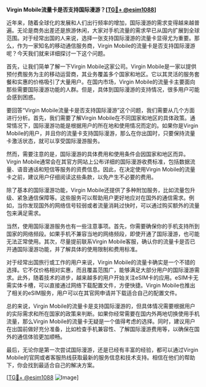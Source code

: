 **Virgin Mobile流量卡是否支持国际漫游？[[TG💪+ @esim1088](https://t.me/s/esim1088)]**

近年来，随着全球化的发展和人们出行频率的增加，国际漫游的需求变得越来越普遍。无论是商务出差还是旅游休闲，大家对手机流量的需求早已从国内扩展到全球范围。对于经常出国的人来说，选择一张支持国际漫游的流量卡显得尤为重要。那么，作为一家知名的移动通信服务商，Virgin Mobile的流量卡是否支持国际漫游呢？今天我们就来详细探讨一下这个问题。

首先，让我们简单了解一下Virgin Mobile这家公司。Virgin Mobile是一家以提供预付费服务为主的移动运营商，其业务覆盖多个国家和地区。它以其灵活的服务套餐和实惠的价格吸引了大量用户。在国内市场，Virgin Mobile的流量卡主要面向那些需要国际漫游功能的人群。但是，具体到国际漫游的支持情况，很多用户可能会感到困惑。

要回答“Virgin Mobile流量卡是否支持国际漫游”这个问题，我们需要从几个方面进行分析。首先，我们需要了解Virgin Mobile在不同国家和地区的具体政策。通常情况下，国际漫游功能是根据用户的所在地和使用情况而定的。如果你是Virgin Mobile的用户，并且你的流量卡支持国际漫游，那么在你出国时，只要保持流量卡激活状态，就可以享受国际漫游服务。

然而，需要注意的是，国际漫游的具体费用和使用条件会因国家和地区而异。Virgin Mobile通常会在其官方网站上公布详细的国际漫游收费标准，包括数据流量、语音通话和短信等服务的资费信息。因此，在决定使用Virgin Mobile的流量卡之前，建议用户仔细阅读这些条款，以免产生不必要的费用。

除了基本的国际漫游功能，Virgin Mobile还提供了多种附加服务，比如流量包升级、紧急通信保障等。这些服务可以帮助用户更好地应对在国外的通信需求。例如，当你发现国外的网络信号较弱或者流量消耗过快时，可以通过购买额外的流量包来满足需求。

当然，使用国际漫游服务也有一些注意事项。首先，你需要确保你的手机支持所到国家的网络频段。如果手机不兼容当地的网络频段，即使开通了国际漫游，也可能无法正常使用。其次，尽量提前联系Virgin Mobile客服，确认你的流量卡是否已开通国际漫游功能，并了解具体的使用限制和费用标准。

对于经常出国旅行或工作的用户来说，Virgin Mobile的流量卡确实是一个不错的选择。它不仅价格相对实惠，而且覆盖范围广，能够满足大部分用户的国际漫游需求。此外，随着技术的进步，越来越多的用户开始关注eSIM卡的应用。eSIM卡无需实体卡槽，可以直接通过网络下载配置文件，方便快捷。Virgin Mobile也推出了相关的eSIM服务，用户可以在其官网申请并下载适合自己的配置文件。

总的来说，Virgin Mobile的流量卡是支持国际漫游的，但具体情况需要根据用户的实际需求和所在国家的政策来判断。如果你经常需要在国内外两地切换使用手机流量，那么Virgin Mobile的流量卡无疑是一个值得考虑的选择。同时，建议用户在出国前做好充分准备，比如检查手机兼容性、了解国际漫游费用等，以确保在国外的通信体验更加顺畅。

最后，无论你是第一次尝试国际漫游，还是已经有丰富的经验，都可以通过Virgin Mobile的官网或者客服热线获取最新的服务信息和技术支持。相信在他们的帮助下，你会找到最适合自己的解决方案。

[[TG💪+ @esim1088](https://t.me/s/esim1088) ![Image](https://i.postimg.cc/4NQfJmqS/Snipaste-2025-05-13-00-14-12.png)]